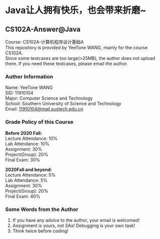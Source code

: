 # Java让人拥有快乐，也会带来折磨~
## CS102A-Answer@Java
Course: CS102A-计算机程序设计基础A  
This repository is provided by YeeTone WANG, mainly for the course CS102A.  
Since some testcases are too large(>25MB), the author does not upload there. If you need these testcases, please email the author.

### Author Information
Name: YeeTone WANG  
SID: 11910104  
Major: Computer Science and Technology  
School: Southern University of Science and Technology  
Email: 11910104@mail.sustech.edu.cn  

### Grade Policy of this Course  
**Before 2020 Fall:**  
Lecture Attendance: 10%   
Lab Attendance: 10%   
Assignment: 30%  
Project(Group): 20%  
Final Exam: 30%  

**2020Fall and beyond:**  
Lecture Attendance: 5%  
Lab Attendance: 5%  
Assignment: 30%  
Project(Group): 20%   
Final Exam: 40%   

### Some Words from the Author
1. If you have any advice to the author, your email is welcomed!  
2. Assignment is yours, not SAs! Debugging is your own task!  
3. Think twice before coding!  
